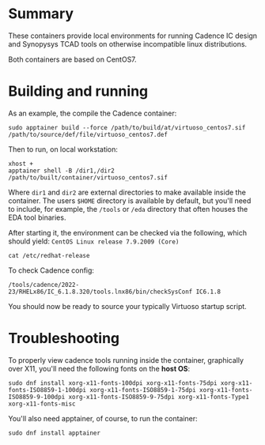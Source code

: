 # Summary

These containers provide local environments for running Cadence IC design and Synopysys TCAD tools on otherwise incompatible linux distributions.

Both containers are based on CentOS7.


# Building and running

As an example, the compile the Cadence container:

```
sudo apptainer build --force /path/to/build/at/virtuoso_centos7.sif /path/to/source/def/file/virtuoso_centos7.def
```

Then to run, on local workstation:

```
xhost +
apptainer shell -B /dir1,/dir2 /path/to/built/container/virtuoso_centos7.sif
```

Where `dir1` and `dir2` are external directories to make available inside the container. The users `$HOME` directory is available by default, but you'll need to include, for example, the `/tools` or `/eda` directory that often houses the EDA tool binaries.

After starting it, the environment can be checked via the following, which should yield: `CentOS Linux release 7.9.2009 (Core)`

```
cat /etc/redhat-release
```

To check Cadence config:

```
/tools/cadence/2022-23/RHELx86/IC_6.1.8.320/tools.lnx86/bin/checkSysConf IC6.1.8
```

You should now be ready to source your typically Virtuoso startup script.

# Troubleshooting

To properly view cadence tools running inside the container, graphically over X11, you'll need the following fonts on the **host OS**:

```
sudo dnf install xorg-x11-fonts-100dpi xorg-x11-fonts-75dpi xorg-x11-fonts-ISO8859-1-100dpi xorg-x11-fonts-ISO8859-1-75dpi xorg-x11-fonts-ISO8859-9-100dpi xorg-x11-fonts-ISO8859-9-75dpi xorg-x11-fonts-Type1 xorg-x11-fonts-misc
```

You'll also need apptainer, of course, to run the container:

```
sudo dnf install apptainer
```

